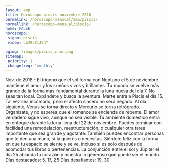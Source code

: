```yaml
---
layout: amp
title: Horoscopo piscis noviembre 2018 
permalink: /horoscopo-mensual/amp/piscis/
normallink: /horoscopo-mensual/piscis/
home: FALSE
horoscopo:
 signo: piscis
 video: LbJ9sZlJ9hY

ogimg: /images/piscis_char.png
sitemap:
 priority: 1
 changefreq: 'monthly'
---
```



Nov. de 2018 - El trígono que el sol forma con Neptuno el 5 de noviembre mantiene el amor y los sueños vivos y brillantes. Tu mundo se vuelve más grande de la forma más fundamental durante la luna nueva del día 7. No seas tan local. Expándete y busca la aventura. 
Marte entra a Piscis el día 15. Tal vez sea incómodo, pero el afecto sincero no será negado. Al día siguiente, Venus se torna directo y Mercurio se torna retrógrado. Organízate, y no esperes que el romance se encienda de repente. El amor verdadero sigue vivo, aunque no sea visible. 
Tu ambiente doméstico entra en enfoque durante la luna llena del 22 de noviembre. Puedes terminar con facilidad una remodelación, reestructuración, o cualquier otra tarea importante que sea grande y agotante. También puedes encontrar personas que te den una mano, si la quieres o necesitas. Siéntete feliz con la forma en que tu espacio se siente y se ve, incluso si es solo después de acomodar tus libros o pertenencias. 
La conjunción entre el sol y Júpiter el día 25 ablanda tu corazón y muestra lo generoso que puede ser el mundo. 
Días destacados: 5, 17, 25
Días desafiantes: 19, 30